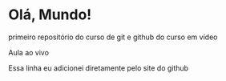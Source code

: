# Olá, Mundo!
 primeiro repositório do curso de git e github do curso em vídeo

Aula ao vivo

Essa linha eu adicionei diretamente pelo site do github
